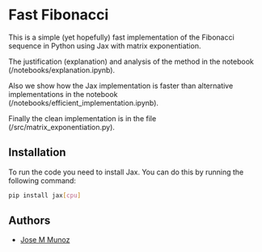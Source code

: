 # Fast Fibonacci

This is a simple (yet hopefully) fast implementation of the Fibonacci sequence in Python using Jax with matrix exponentiation.

The justification (explanation) and analysis of the method in the notebook (/notebooks/explanation.ipynb).

Also we show how the Jax implementation is faster than alternative implementations in the notebook (/notebooks/efficient_implementation.ipynb).

Finally the clean implementation is in the file (/src/matrix_exponentiation.py).

## Installation

To run the code you need to install Jax. You can do this by running the following command:

```bash
pip install jax[cpu]
```

## Authors

- [Jose M Munoz](https://www.github.com/munozariasjm)